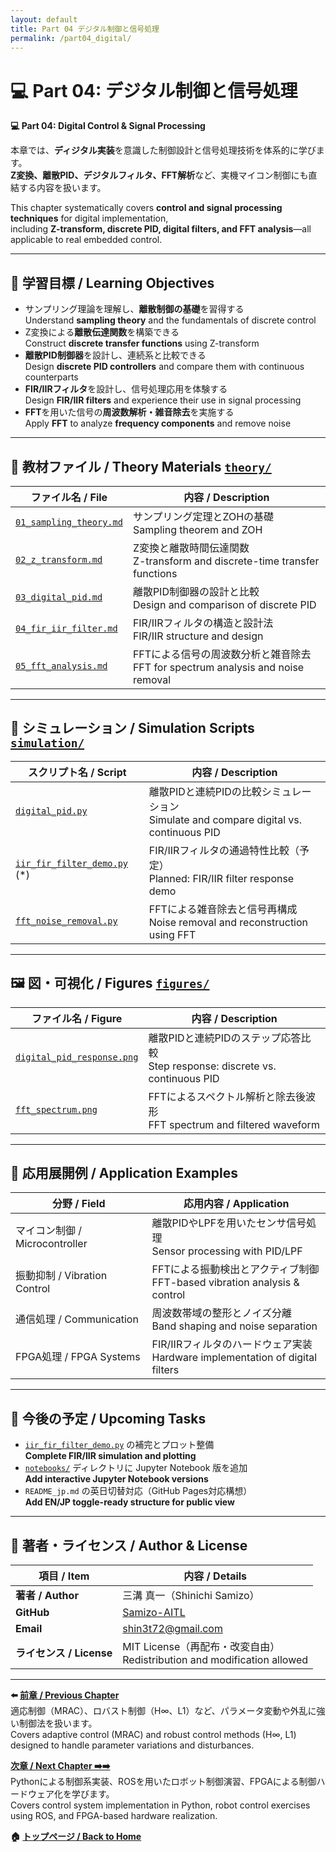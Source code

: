 ```yaml
---
layout: default
title: Part 04 デジタル制御と信号処理
permalink: /part04_digital/
---
```


# 💻 Part 04: デジタル制御と信号処理  
**💻 Part 04: Digital Control & Signal Processing**

本章では、**ディジタル実装**を意識した制御設計と信号処理技術を体系的に学びます。  
**Z変換、離散PID、デジタルフィルタ、FFT解析**など、実機マイコン制御にも直結する内容を扱います。

This chapter systematically covers **control and signal processing techniques** for digital implementation,  
including **Z-transform, discrete PID, digital filters, and FFT analysis**—all applicable to real embedded control.

---

## 🎯 **学習目標 / Learning Objectives**

- サンプリング理論を理解し、**離散制御の基礎**を習得する  
  Understand **sampling theory** and the fundamentals of discrete control  
- Z変換による**離散伝達関数**を構築できる  
  Construct **discrete transfer functions** using Z-transform  
- **離散PID制御器**を設計し、連続系と比較できる  
  Design **discrete PID controllers** and compare them with continuous counterparts  
- **FIR/IIRフィルタ**を設計し、信号処理応用を体験する  
  Design **FIR/IIR filters** and experience their use in signal processing  
- **FFT**を用いた信号の**周波数解析・雑音除去**を実施する  
  Apply **FFT** to analyze **frequency components** and remove noise

---

## 📘 **教材ファイル / Theory Materials** [`theory/`](https://samizo-aitl.github.io/EduController/part04_digital/theory/)

| **ファイル名 / File** | **内容 / Description** |
|------------------------|-------------------------|
| [`01_sampling_theory.md`](https://samizo-aitl.github.io/EduController/part04_digital/theory/01_sampling_theory.html) | サンプリング定理とZOHの基礎<br>Sampling theorem and ZOH |
| [`02_z_transform.md`](https://samizo-aitl.github.io/EduController/part04_digital/theory/02_z_transform.html) | Z変換と離散時間伝達関数<br>Z-transform and discrete-time transfer functions |
| [`03_digital_pid.md`](https://samizo-aitl.github.io/EduController/part04_digital/theory/03_digital_pid.html) | 離散PID制御器の設計と比較<br>Design and comparison of discrete PID |
| [`04_fir_iir_filter.md`](https://samizo-aitl.github.io/EduController/part04_digital/theory/04_fir_iir_filter.html) | FIR/IIRフィルタの構造と設計法<br>FIR/IIR structure and design |
| [`05_fft_analysis.md`](https://samizo-aitl.github.io/EduController/part04_digital/theory/05_fft_analysis.html) | FFTによる信号の周波数分析と雑音除去<br>FFT for spectrum analysis and noise removal |

---

## 🧪 **シミュレーション / Simulation Scripts** [`simulation/`](https://samizo-aitl.github.io/EduController/part04_digital/simulation/)

| **スクリプト名 / Script** | **内容 / Description** |
|----------------------------|-------------------------|
| [`digital_pid.py`](https://samizo-aitl.github.io/EduController/part04_digital/simulation/digital_pid.py) | 離散PIDと連続PIDの比較シミュレーション<br>Simulate and compare digital vs. continuous PID |
| [`iir_fir_filter_demo.py`](https://samizo-aitl.github.io/EduController/part04_digital/simulation/iir_fir_filter_demo.py) (*) | FIR/IIRフィルタの通過特性比較（予定）<br>Planned: FIR/IIR filter response demo |
| [`fft_noise_removal.py`](https://samizo-aitl.github.io/EduController/part04_digital/simulation/fft_noise_removal.py) | FFTによる雑音除去と信号再構成<br>Noise removal and reconstruction using FFT |

---

## 🖼️ **図・可視化 / Figures** [`figures/`](https://samizo-aitl.github.io/EduController/part04_digital/figures/)

| **ファイル名 / Figure** | **内容 / Description** |
|--------------------------|-------------------------|
| [`digital_pid_response.png`](https://samizo-aitl.github.io/EduController/part04_digital/figures/digital_pid_response.png) | 離散PIDと連続PIDのステップ応答比較<br>Step response: discrete vs. continuous PID |
| [`fft_spectrum.png`](https://samizo-aitl.github.io/EduController/part04_digital/figures/fft_spectrum.png) | FFTによるスペクトル解析と除去後波形<br>FFT spectrum and filtered waveform |

---

## 🧩 **応用展開例 / Application Examples**

| **分野 / Field** | **応用内容 / Application** |
|------------------|----------------------------|
| マイコン制御 / Microcontroller | 離散PIDやLPFを用いたセンサ信号処理<br>Sensor processing with PID/LPF |
| 振動抑制 / Vibration Control | FFTによる振動検出とアクティブ制御<br>FFT-based vibration analysis & control |
| 通信処理 / Communication | 周波数帯域の整形とノイズ分離<br>Band shaping and noise separation |
| FPGA処理 / FPGA Systems | FIR/IIRフィルタのハードウェア実装<br>Hardware implementation of digital filters |

---

## 🚧 **今後の予定 / Upcoming Tasks**

- [`iir_fir_filter_demo.py`](https://samizo-aitl.github.io/EduController/part04_digital/simulation/iir_fir_filter_demo.py) の補完とプロット整備  
  **Complete FIR/IIR simulation and plotting**  
- [`notebooks/`](https://samizo-aitl.github.io/EduController/part04_digital/notebooks/) ディレクトリに Jupyter Notebook 版を追加  
  **Add interactive Jupyter Notebook versions**  
- `README_jp.md` の英日切替対応（GitHub Pages対応構想）  
  **Add EN/JP toggle-ready structure for public view**  

---

## 👤 **著者・ライセンス / Author & License**

| **項目 / Item** | **内容 / Details** |
|-----------------|--------------------|
| **著者 / Author** | 三溝 真一（Shinichi Samizo）|
| **GitHub** | [Samizo-AITL](https://github.com/Samizo-AITL) |
| **Email** | [shin3t72@gmail.com](mailto:shin3t72@gmail.com) |
| **ライセンス / License** | MIT License（再配布・改変自由）<br>Redistribution and modification allowed |

---

**⬅️ [前章 / Previous Chapter](https://samizo-aitl.github.io/EduController/part03_adaptive/)**  
適応制御（MRAC）、ロバスト制御（H∞、L1）など、パラメータ変動や外乱に強い制御法を扱います。  
Covers adaptive control (MRAC) and robust control methods (H∞, L1) designed to handle parameter variations and disturbances.

**[次章 / Next Chapter ➡️➡️](https://samizo-aitl.github.io/EduController/part05_practical/)**  
Pythonによる制御系実装、ROSを用いたロボット制御演習、FPGAによる制御ハードウェア化を学びます。  
Covers control system implementation in Python, robot control exercises using ROS, and FPGA-based hardware realization.

**🏠 [トップページ / Back to Home](https://samizo-aitl.github.io/EduController/)**
